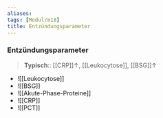 ```yaml
---
aliases: 
tags: [Modul/m18]
title: Entzündungsparameter
---
```

### Entzündungsparameter
> **Typisch**:: [[CRP]]↑, [[Leukocytose]], [[BSG]]↑ 

- ![[Leukocytose]]
- ![[BSG]]
- ![[Akute-Phase-Proteine]]
- ![[CRP]]
- ![[PCT]]